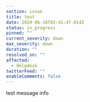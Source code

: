 ```yaml
---
section: issue
title: test
date: 2020-06-16T02:41:47.014Z
status: in_progress
pinned: ""
current_severity: down
max_severity: down
duration: ""
resolved_on: ""
affected:
  - Helpdesk
twitterFeed: ""
enableComments: false
---
```

test message info